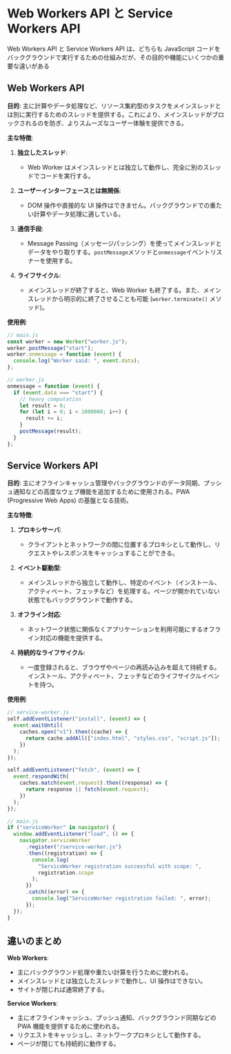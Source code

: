# Web Workers API と Service Workers API

Web Workers API と Service Workers API は、どちらも JavaScript コードをバックグラウンドで実行するための仕組みだが、その目的や機能にいくつかの重要な違いがある

## Web Workers API

**目的**:
主に計算やデータ処理など、リソース集約型のタスクをメインスレッドとは別に実行するためのスレッドを提供する。これにより、メインスレッドがブロックされるのを防ぎ、よりスムーズなユーザー体験を提供できる。

**主な特徴**:

1. **独立したスレッド**:

   - Web Worker はメインスレッドとは独立して動作し、完全に別のスレッドでコードを実行する。

2. **ユーザーインターフェースとは無関係**:

   - DOM 操作や直接的な UI 操作はできません。バックグラウンドでの重たい計算やデータ処理に適している。

3. **通信手段**:

   - Message Passing（メッセージパッシング）を使ってメインスレッドとデータをやり取りする。`postMessage`メソッドと`onmessage`イベントリスナーを使用する。

4. **ライフサイクル**:
   - メインスレッドが終了すると、Web Worker も終了する。また、メインスレッドから明示的に終了させることも可能 (`worker.terminate()` メソッド)。

**使用例**:

```js
// main.js
const worker = new Worker("worker.js");
worker.postMessage("start");
worker.onmessage = function (event) {
  console.log("Worker said: ", event.data);
};

// worker.js
onmessage = function (event) {
  if (event.data === "start") {
    // heavy computation
    let result = 0;
    for (let i = 0; i < 1000000; i++) {
      result += i;
    }
    postMessage(result);
  }
};
```

## Service Workers API

**目的**:
主にオフラインキャッシュ管理やバックグラウンドのデータ同期、プッシュ通知などの高度なウェブ機能を追加するために使用される。PWA (Progressive Web Apps) の基盤となる技術。

**主な特徴**:

1. **プロキシサーバ**:

   - クライアントとネットワークの間に位置するプロキシとして動作し、リクエストやレスポンスをキャッシュすることができる。

2. **イベント駆動型**:

   - メインスレッドから独立して動作し、特定のイベント（インストール、アクティベート、フェッチなど）を処理する。ページが開かれていない状態でもバックグラウンドで動作する。

3. **オフライン対応**:

   - ネットワーク状態に関係なくアプリケーションを利用可能にするオフライン対応の機能を提供する。

4. **持続的なライフサイクル**:
   - 一度登録されると、ブラウザやページの再読み込みを超えて持続する。インストール、アクティベート、フェッチなどのライフサイクルイベントを持つ。

**使用例**:

```js
// service-worker.js
self.addEventListener("install", (event) => {
  event.waitUntil(
    caches.open("v1").then((cache) => {
      return cache.addAll(["index.html", "styles.css", "script.js"]);
    })
  );
});

self.addEventListener("fetch", (event) => {
  event.respondWith(
    caches.match(event.request).then((response) => {
      return response || fetch(event.request);
    })
  );
});

// main.js
if ("serviceWorker" in navigator) {
  window.addEventListener("load", () => {
    navigator.serviceWorker
      .register("/service-worker.js")
      .then((registration) => {
        console.log(
          "ServiceWorker registration successful with scope: ",
          registration.scope
        );
      })
      .catch((error) => {
        console.log("ServiceWorker registration failed: ", error);
      });
  });
}
```

## 違いのまとめ

**Web Workers**:

- 主にバックグラウンド処理や重たい計算を行うために使われる。
- メインスレッドとは独立したスレッドで動作し、UI 操作はできない。
- サイトが閉じれば通常終了する。

**Service Workers**:

- 主にオフラインキャッシュ、プッシュ通知、バックグラウンド同期などの PWA 機能を提供するために使われる。
- リクエストをキャッシュし、ネットワークプロキシとして動作する。
- ページが閉じても持続的に動作する。
